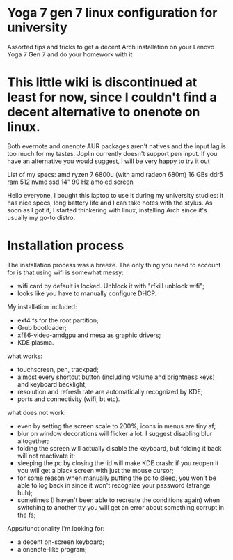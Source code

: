 # Yoga 7 gen 7 linux configuration for university
Assorted tips and tricks to get a decent Arch installation on your Lenovo Yoga 7 Gen 7 and do your homework with it

# This little wiki is discontinued at least for now, since I couldn't find a decent alternative to onenote on linux.
Both evernote and onenote AUR packages aren't natives and the input lag is too much for my tastes. Joplin currently doesn't support pen input.
If you have an alternative you would suggest, I will be very happy to try it out


List of my specs:
amd ryzen 7 6800u (with amd radeon 680m)
16 GBs ddr5 ram
512 nvme ssd
14" 90 Hz amoled screen

Hello everyone, I bought this laptop to use it during my university studies: it has nice specs, long battery life and I can take notes with the stylus. As soon as I got it, I started thinkering with linux, installing Arch since it's usually my go-to distro.

# Installation process
The installation process was a breeze. The only thing you need to account for is that using wifi is somewhat messy:
- wifi card by default is locked. Unblock it with "rfkill unblock wifi";
- looks like you have to manually configure DHCP.

My installation included:
- ext4 fs for the root partition;
- Grub bootloader;
- xf86-video-amdgpu and mesa as graphic drivers;
- KDE plasma.


what works:
- touchscreen, pen, trackpad;
- almost every shortcut button (including volume and brightness keys) and keyboard backlight;
- resolution and refresh rate are automatically recognized by KDE;
- ports and connectivity (wifi, bt etc).

what does not work:
- even by setting the screen scale to 200%, icons in menus are tiny af;
- blur on window decorations will flicker a lot. I suggest disabling blur altogether;
- folding the screen will actually disable the keyboard, but folding it back will not reactivate it;
- sleeping the pc by closing the lid will make KDE crash: if you reopen it you will get a black screen with just the mouse cursor;
- for some reason when manually putting the pc to sleep, you won't be able to log back in since it won't recognize your password (strange huh);
- sometimes (I haven't been able to recreate the conditions again) when switching to another tty you will get an error about something corrupt in the fs;

Apps/functionality I'm looking for:
- a decent on-screen keyboard;
- a onenote-like program;
